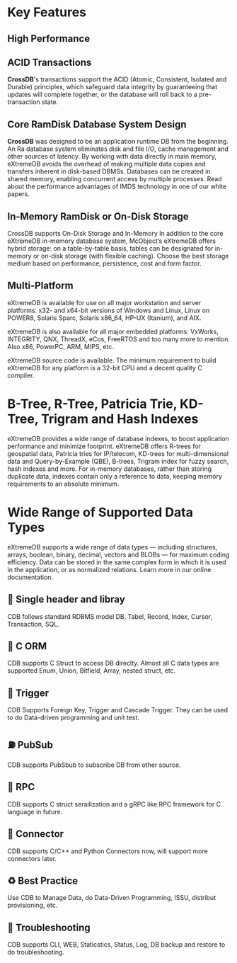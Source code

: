 # Key Features

## High Performance

## ACID Transactions
**CrossDB**'s transactions support the ACID (Atomic, Consistent, Isolated and Durable) principles, which safeguard data integrity by guaranteeing that updates will complete together, or the database will roll back to a pre-transaction state.

## Core RamDisk Database System Design
**CrossDB** was designed to be an application runtime DB from the beginning. An Ra database system eliminates disk and file I/O, cache management and other sources of latency. By working with data directly in main memory, eXtremeDB avoids the overhead of making multiple data copies and transfers inherent in disk-based DBMSs. Databases can be created in shared memory, enabling concurrent access by multiple processes. Read about the performance advantages of IMDS technology in one of our white papers.

## In-Memory RamDisk or On-Disk Storage

CrossDB supports On-Disk Storage and In-Memory
In addition to the core eXtremeDB in-memory database system, McObject’s eXtremeDB offers hybrid storage: on a table-by-table basis, tables can be designated for in-memory or on-disk storage (with flexible caching). Choose the best storage medium based on performance, persistence, cost and form factor.

## Multi-Platform
eXtremeDB is available for use on all major workstation and server platforms: x32- and x64-bit versions of Windows and Linux, Linux on POWER8, Solaris Sparc, Solaris x86_64, HP-UX (Itanium), and AIX.

eXtremeDB is also available for all major embedded platforms: VxWorks, INTEGRITY, QNX, ThreadX, eCos, FreeRTOS and too many more to mention. Also x86, PowerPC, ARM, MIPS, etc.

eXtremeDB source code is available. The minimum requirement to build eXtremeDB for any platform is a 32-bit CPU and a decent quality C compiler.

# B-Tree, R-Tree, Patricia Trie, KD-Tree, Trigram and Hash Indexes
eXtremeDB provides a wide range of database indexes, to boost application performance and minimize footprint. eXtremeDB offers R-trees for geospatial data, Patricia tries for IP/telecom, KD-trees for multi-dimensional data and Query-by-Example (QBE), B-trees, Trigram index for fuzzy search, hash indexes and more. For in-memory databases, rather than storing duplicate data, indexes contain only a reference to data, keeping memory requirements to an absolute minimum.

# Wide Range of Supported Data Types
eXtremeDB supports a wide range of data types — including structures, arrays, boolean, binary, decimal, vectors and BLOBs — for maximum coding efficiency. Data can be stored in the same complex form in which it is used in the application, or as normalized relations.  Learn more in our online documentation.

## 🌈 Single header and libray

CDB follows standard RDBMS model DB, Tabel, Record, Index, Cursor, Transaction, SQL.

## 🚊 C ORM
CDB supports C Struct to access DB direclty. Almost all C data types are supported Enum, Union, Bitfield, Array, nested struct, etc.

## 🚀 Trigger
CDB Supports Foreign Key, Trigger and Cascade Trigger. They can be used to do Data-driven programming and unit test.

## ⛽ PubSub
CDB supports PubSbub to subscribe DB from other source.

## 💮 RPC
CDB supports C struct serailization and a gRPC like RPC framework for C language in future.

## 🔱 Connector
CDB supports C/C++ and Python Connectors now, will support more connectors later.

## ♻️ Best Practice
Use CDB to Manage Data, do Data-Driven Programming, ISSU, distribut provisioning, etc.

## 🌄 Troubleshooting
CDB supports CLI, WEB, Staticstics, Status, Log, DB backup and restore to do troubleshooting.
